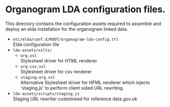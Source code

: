 # Organogram LDA configuration files.

This directory contains the configuration assets required to assemble and deploy
an elda installation for the organogram linked data.

- `etc/elda/conf.d/ROOT/organogram-lda-config.ttl`  
   Elda configuration file
- `lda-assets/xslts/`
  - `org.xsl`   
    Stylesheet driver for HTML renderer
  - `org-csv.xsl`  
    Stylesheet driver for csv renderer
  - `staging-org.xsl`  
    Alternative Stylesheet driver for HFML renderer which injects 'staging.js' to perform client sided URL rewriting.
- `lda-assets/scripts/staging.js`  
  Staging URL rewriter customised for reference.data.gov.uk 
